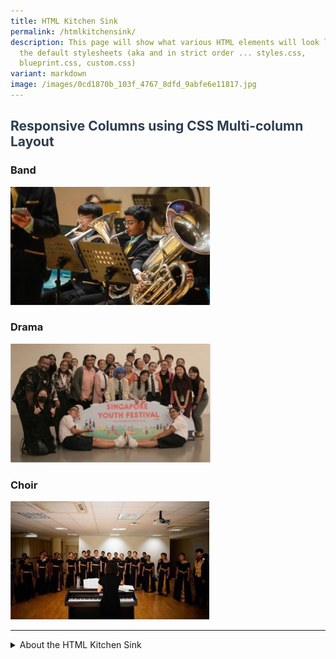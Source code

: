 ```yaml
---
title: HTML Kitchen Sink
permalink: /htmlkitchensink/
description: This page will show what various HTML elements will look like using
  the default stylesheets (aka and in strict order ... styles.css,
  blueprint.css, custom.css)
variant: markdown
image: /images/0cd1870b_103f_4767_8dfd_9abfe6e11817.jpg
---
```

<h2>Responsive Columns using CSS Multi-column Layout</h2>
   <div class="container">
        <div class="card">
            <h3>Band</h3>
             <img src="/images/Our%20Curriculum/Non%20Academic%20Programmes/CoCurricular%20Activities/Performing%20Arts/Band.jpg">
        </div>
        <div class="card">
            <h3>Drama</h3>
           <img src="/images/Our%20Curriculum/Non%20Academic%20Programmes/CoCurricular%20Activities/Performing%20Arts/EngDrama.jpg">
        </div>
        <div class="card">
            <h3>Choir</h3>
             <img src="/images/Our%20Curriculum/Non%20Academic%20Programmes/CoCurricular%20Activities/Performing%20Arts/Choir.jpg">
        </div>
    </div>
		
<style>
        
        
        h2 {
            margin-bottom: 15px;
            color: #2c3e50;
        }
        
        p {
            line-height: 1.6;
        }
  </style>


<hr>

<details>
	<summary>About the HTML Kitchen Sink</summary>
	<header role="banner">
  <h1>HTML5 Kitchen Sink</h1>
  <small>Jump to: <a href="#headings">Headings</a> |
    <a href="#sections">Sections</a> |
    <a href="#phrasing">Phrasing</a> |
    <a href="#palpable">Palpable Content</a> |
    <a href="#embeds">Embeds</a> | <a href="#forms">Forms</a> |
    <a href="#tables">Tables</a>
  </small>
  <br><br>
  <p>This section serves as the <code>header</code>.</p>
</header>
<hr>
<main>
  <section id="headings">
    <h3><a href="#headings">#</a> Headings</h3>
    <p>
      Elements <code>h1</code>, <code>h2</code>, <code>h3</code>,
      <code>h4</code>, <code>h5</code>, <code>h6</code> make up
      the <em>heading content</em> category.
    </p>
    <hgroup>
      <h1>h1 I am most important.</h1>
      <h2>h2 Back in my quaint <a href="#">garden</a></h2>
      <h3>
        h3 Jaunty <a href="#">zinnias</a> vie with flaunting
        phlox.
      </h3>
      <h4>
        h4 Five or six big jet planes zoomed quickly by the new
        tower.
      </h4>
      <h5>
        h5 Expect skilled signwriters to use many jazzy, quaint
        old alphabets effectively.
      </h5>
      <h6>h6 Pack my box with five dozen liquor jugs.</h6>
    </hgroup>
    <footer>
      <p>
        See the
        <a href="https://www.w3.org/TR/html5/dom.html#heading-content" target="_blank">Heading Content spec.</a>
      </p>
      <p>
        Note: these two paragraphs are contained in a
        <code>footer</code> element.
      </p>
    </footer>
  </section>
  <hr>
  <section id="sections">
    <header>
      <h3><a href="#sections">#</a> Sections</h3>
      <p>
        Elements <code>article</code>, <code>aside</code>,
        <code>nav</code>, <code>section</code> make up the
        <em>sectioning content</em> category.
      </p>
      <nav>
        <p>
          These links are contained in a
          <code>nav</code> element.
        </p>
        <ul>
          <li><a href="#">Home</a></li>
          <li><a href="#">About</a></li>
          <li><a href="#">Contact</a></li>
        </ul>
      </nav>
    </header>
    <article>
      <p>
        This paragraph is nested inside an
        <code>article</code> element. It contains many
        different, sometimes useful,
        <a href="http://www.w3schools.com/tags/">HTML5 elements</a>. Of course there are classics like <em>emphasis</em>,
        <strong>strong</strong>, and <small>small</small> but
        there are many others as well. Hover the following text
        for abbreviation element:
        <abbr title="abbreviation">abbr</abbr>. You can define
        <del>deleted text</del> which often gets replaced with
        <ins>inserted</ins> text.
      </p>
      <p>
        You can also use <kbd>keyboard text</kbd>, which
        sometimes is styled similarly to the
        <code>&lt;code&gt;</code> or <samp>samp</samp> elements.
        Even more specifically, there is an element just for
        <var>variables</var>. Not to be mistaken with block
        quotes below, the quote element lets you denote
        something as <q>quoted text</q>. Lastly don't forget the
        sub (H<sub>2</sub>O) and sup (E = MC<sup>2</sup>)
        elements.
      </p>
      <section>
        <p>
          This paragraph is contained in a
          <code>section</code> element of its parent
          <code>article</code> element.
        </p>
        <p>
          ↓ The following paragraph has the
          <code>hidden</code> attribute and should not be
          displayed. ↓
        </p>
        <p hidden="">→ You should not see this paragraph. ←</p>
        <p>
          ↑ The previous paragraph should not be displayed. ↑
        </p>
      </section>
    </article>
    <aside>
      <p>This is contained in an <code>aside</code> element.</p>
    </aside>
    <footer>
      <p>
        See the
        <a href="https://www.w3.org/TR/html5/dom.html#sectioning-content" target="_blank">Sectioning Content spec.</a>
      </p>
    </footer>
  </section>
  <hr>
  <section id="phrasing">
    <header>
      <h3><a href="#phrasing">#</a> Phrasing</h3>
      <p>
        Elements <code>abbr</code>, <code>b</code>,
        <code>bdi</code>, <code>bdo</code>, <code>br</code>,
        <code>cite</code>, <code>code</code>, <code>data</code>,
        <code>del</code>, <code>dfn</code>, <code>em</code>,
        <code>i</code>, <code>ins</code>, <code>kbd</code>,
        <code>mark</code>, <code>meter</code>,
        <code>progress</code>, <code>q</code>, <code>s</code>,
        <code>samp</code>, <code>small</code>,
        <code>span</code>, <code>strong</code>,
        <code>sub</code>, <code>sup</code>, <code>time</code>,
        <code>u</code>, <code>var</code>, <code>wbr</code>, and
        others make up the <em>phrasing content</em> category.
      </p>
    </header>
    <p>
      <code>abbr</code>: Some vehicles meet the
      <abbr title="Super Ultra Low Emission Vehicle">SULEV</abbr>
      standard.<br>
      <code>br</code> was used to make this sentence start on a
      new line.
    </p>
    <p>
      <code>bdi</code>: Some languages read right to left,
      <bdi lang="ar">مرحبا</bdi>. <code>bdo</code>:
      <bdo dir="rtl">The normal direction has been overridden.</bdo>
    </p>
    <p>
      <code>em</code> is used for <em>emphasis</em> and usually
      renders as italics, contrast that with <code>i</code> which
      is used for alternate voice or to offset from the normal
      (such as a phrase from a different language or taxonomic
      designation): <i>E. coli</i> can be bad.
      <code>strong</code> is used for
      <strong>importance or urgency</strong> and usually renders
      as bold, contrast that with <code>b</code> which is used to
      <b>draw attention</b> without the semantic meaning of
      importance.
    </p>
    <p>
      <code>cite</code>: In the words of
      <cite>Charles Bukowski</cite> —
      <q>An intellectual says a simple thing in a hard way. An
        artist says a hard thing in a simple way.</q>
    </p>
    <p>
      <code>data</code> can be used to specify
      <data value="2018-09-24T05:00-07:00">5 A.M.</data> that is
      machine-readable, but <code>time</code> is a better choice
      for specifying
      <time datetime="2018-09-24T05:00-07:00">5 A.M.</time> in a
      machine-readable format.
    </p>
    <p>
      <code>del</code> can be
      <del datetime="2017-10-11T01:25-07:00">varily</del> used to
      mark deletions. <code>ins</code> marks
      <ins datetime="2007-12-19 00:00Z">insertions</ins>.
      <code>s</code>: similar to <code>del</code>, but used to
      mark content that is no longer relevant.
      <s>Windows XP version available.</s> <code>u</code>: a
      holdover with no real meaning that should be <u>removed</u>.
      <code>mark</code>: the HTML equivalent of the
      <mark>yellow highlighter</mark>. <code>span</code>: a
      <span>generic element</span> with no meaning by itself.
    </p>
    <p>
      <code>dfn</code>: Foreign phrases add a certain
      <dfn title="French: indefinable quality" lang="fr">je ne sais quoi</dfn>
      to one's prose.
    </p>
    <p>
      <code>q</code>: The W3C page <cite>About W3C</cite> says the
      W3C’s mission is
      <q cite="https://www.w3.org/Consortium/">To lead the World Wide Web to its full potential by
        developing protocols and guidelines that ensure
        long-term growth for the Web</q>.
    </p>
    <p><code>kbd</code> and <code>samp</code>: I did this:</p>
    <pre><samp>c:\&gt;<kbd>format c: /yes</kbd></samp></pre>
    <p>
      Is that bad? Press <kbd><kbd>Ctrl</kbd></kbd>+<kbd><kbd>F5</kbd></kbd> for a hard reload.
    </p>
    <p>
      <code>var</code>: To log in, type
      <kbd>ssh <var>user</var>@example.com</kbd>, where
      <var>user</var> is your user ID.
    </p>
    <p>
      <code>meter</code> and <code>progress</code>: Storage space
      usage:
      <meter max="8" value="6">
        6 blocks used (out of 8 total)
      </meter>
      Progress:
      <progress max="100" value="37">37%</progress>
    </p>
    <p>
      <code>sub</code> is used for subscripts: H<sub>2</sub>O.
      <code>sup</code> is used for superscripts: E =
      MC<sup>2</sup>. <code>small</code> is used for side
      comments:
      <q>I wrote this whole document.
        <small>[Editor's note: no he did not]</small></q>
      <code>wbr</code>: used to specify where a word may break and
      it is super<wbr>cali<wbr>fragil<wbr>istic<wbr>expiali<wbr>do<wbr>cious.
    </p>
    <footer>
      <p>
        See the
        <a href="https://www.w3.org/TR/html5/dom.html#phrasing-content" target="_blank">Phrasing Content spec.</a>
      </p>
    </footer>
  </section>
  <hr>
  <section id="palpable">
    <header>
      <h3><a href="#palpable">#</a> Palpable Content</h3>
      <p>
        Elements <code>a</code>, <code>address</code>,
        <code>blockquote</code>, <code>button</code>,
        <code>details</code>, <code>dl</code>,
        <code>fieldset</code>, <code>figure</code>,
        <code>form</code>, <code>input</code>,
        <code>label</code>, <code>map</code>, <code>ol</code>,
        <code>output</code>, <code>pre</code>,
        <code>select</code>, <code>table</code>,
        <code>textarea</code>, <code>ul</code>, and others make
        up the <em>palpable content</em> category.
      </p>
    </header>
    <p><code>a</code>: <a href="http://example.com">Example</a>.</p>
    <p><code>address</code>:</p>
    <address>
      1 Infinite Loop<br>
      Cupertino, CA 95014<br>
      United States
    </address>
    <p><code>blockquote</code>:</p>
    <blockquote>
      <p>
        I quickly explained that many big jobs involve few
        hazards
      </p>
    </blockquote>
    <blockquote>
      <p>
        This is a mult-line blockquote with a cite reference.
        People think focus means saying yes to the thing you’ve
        got to focus on. But that’s not what it means at all. It
        means saying no to the hundred other good ideas that
        there are. You have to pick carefully. I’m actually as
        proud of the things we haven’tdone as the things I have
        done. Innovation is saying no to 1,000 things.
      </p>
      <footer>
        Steve Jobs,
        <cite>Apple Worldwide Developers’ Conference, 1997</cite>
      </footer>
    </blockquote>
    <p><code>details</code> and <code>summary</code>:</p>
    <details>
      <summary>
        Copying...
        <progress value="97543282" max="375505392"></progress>
        25%
      </summary>
      <dl>
        <dt>Transfer rate:</dt>
        <dd>452KB/s</dd>
        <dt>Duration:</dt>
        <dd>01:16:27</dd>
        <dt>Color profile:</dt>
        <dd>SD (6-1-6)</dd>
        <dt>Dimensions:</dt>
        <dd>320×240</dd>
      </dl>
    </details>
    <p><code>dl</code>:</p>
    <dl>
      <dt>Definition List Title</dt>
      <dd>Definition list division.</dd>
      <dt>Kitchen Sink</dt>
      <dd>
        Used in expressions to describe work in which all
        conceivable (and some inconceivable) sources have been
        mined. In this case, a bunch of markup.
      </dd>
      <dt>aside</dt>
      <dd>Defines content aside from the page content</dd>
      <dt>blockquote</dt>
      <dd>
        Defines a section that is quoted from another source
      </dd>
    </dl>
    <p><code>figure</code>:</p>
    <figure>
      <img src="https://www.yiochukangsec.moe.edu.sg/images/Our%20Curriculum/Non%20Academic%20Programmes/CoCurricular%20Activities/Uniformed%20Groups/Red%20Cross%20Youth/R1.jpg">
      <figcaption>
        Figure 1: A picture the Red Cross Youth
        <a href="https://www.yiochukangsec.moe.edu.sg/cca/Uniformed-Groups/Red-Cross-Youth/"></a>
      </figcaption>
    </figure>
    <br><br>
    <h4><a href="#forms">#</a> Forms</h4>
    <hr>
    <form>
			<p>Seems like they really don't want the form fields to be displayed prominently ...</p>
      <p>
        <label for="example-input-email">Email address</label>
        <input id="example-input-email" type="email">
      </p>
      <p>
        <label for="example-input-number">Number</label>
        <input id="example-input-number" type="number">
      </p>
      <p>
        <label for="example-input-password">Password</label>
        <input id="example-input-password" type="password">
      </p>
      <p>
        <label for="example-input-search">Search</label>
        <input id="example-input-search" type="search">
      </p>
      <p>
        <label for="example-input-tel">Telephone number</label>
        <input id="example-input-tel" type="tel">
      </p>
      <p>
        <label for="example-input-text">Text</label>
        <input id="example-input-text" type="text">
      </p>
      <p>
        <label for="example-input-readonly">Read-only</label>
        <input value="Can't touch this!" readonly="" type="text">
      </p>
      <p>
        <label for="example-input-disabled">Disabled</label>
        <input value="Not available" disabled="" type="text">
      </p>
      <p>
        <label for="example-input-url">URL</label>
        <input id="example-input-url" type="url">
      </p>
      <p>
        <label for="example-input-color">Color</label>
        <input id="example-input-color" type="color">
      </p>
      <p>
        <label for="example-input-date">Date</label>
        <input id="example-input-date" type="date">
      </p>
      <p>
        <label for="example-input-date-time">Date / Time</label>
        <input id="example-input-date-time" type="datetime">
      </p>
      <p>
        <label for="example-input-date-time-local">Date / Time local</label>
        <input id="example-input-date-time-local" type="datetime-local">
      </p>
      <p>
        <label for="example-input-month">Month</label>
        <input id="example-input-month" type="month">
      </p>
      <p>
        <label for="example-input-week">Week</label>
        <input id="example-input-week" type="week">
      </p>
      <p>
        <label for="example-input-time">Time</label>
        <input id="example-input-time" type="time">
      </p>
      <p>
        <label for="example-input-file">File input</label>
        <input id="example-input-file" type="file">
      </p>
      <p>
        <label for="example-input-range">Range input</label>
        <input value="3" max="4" min="1" id="example-input-range" type="range">
      </p>
      <p>
        <label for="example-select1">Select</label>
        <select id="example-select1">
          <option>1</option>
          <option>2</option>
          <option>3</option>
          <option>4</option>
          <option>5</option>
        </select>
      </p>
      <p>
        <label for="example-select1a">Select with size</label>
        <select size="2" id="example-select1a">
          <option>1</option>
          <option>2</option>
          <option>3</option>
          <option>4</option>
          <option>5</option>
        </select>
      </p>
      <p>
        <label for="example-select2">Multiple select</label>
        <select id="example-select2" multiple="">
          <option>1</option>
          <option>2</option>
          <option>3</option>
          <option>4</option>
          <option>5</option>
        </select>
      </p>
      <p>
        <label for="example-optgroup">Select with optgroup: Favorite Car</label>
        <select id="example-optgroup">
          <optgroup label="Swedish Cars">
            <option>Volvo</option>
            <option>Saab</option>
          </optgroup>
          <optgroup label="German Cars">
            <option>Mercedes</option>
            <option>Audi</option>
          </optgroup>
        </select>
      </p>
      <p>
        <label for="example-optgroup2">Select with optgroup and size: Favorite Dish</label>
        <select size="2" id="example-optgroup2">
          <optgroup label="Vegetarian">
            <option>Green Salad</option>
            <option>French Fries</option>
          </optgroup>
          <optgroup label="Carnivorous">
            <option>Big Mac</option>
            <option>Roast Beef</option>
          </optgroup>
        </select>
      </p>
      <p>
        <label for="example-optgroup3">Multiple select with optgroup: Public
          transport</label>
        <select multiple="" id="example-optgroup3">
          <optgroup label="Ground">
            <option>Train</option>
            <option>Bus</option>
          </optgroup>
          <optgroup label="Water">
            <option>Ship</option>
            <option>Submarine</option>
          </optgroup>
          <optgroup label="Air">
            <option>Plane</option>
            <option>Balloon</option>
          </optgroup>
        </select>
      </p>
      <p>
        <label for="example-textarea">Textarea</label>
        <textarea rows="3" id="example-textarea"></textarea>
      </p>
      <fieldset>
        <legend>I am legend</legend>
        <div>
          <input checked="" value="option1" id="option-radio1" name="option-radio" type="radio">
          <label for="option-radio1">Option one is this and that—be sure to
            include why it's great</label>
        </div>
        <div>
          <input value="option2" id="option-radio2" name="option-radio" type="radio">
          <label>Option two can be something else and selecting
            it will deselect option one</label>
        </div>
        <div>
          <input disabled="" value="option3" id="option-radio3" name="option-radio" type="radio">
          <label>Option three is disabled</label>
        </div>
      </fieldset>
      <fieldset>
        <legend>I am also legend</legend>
        <input id="checkbox1" type="checkbox">
        <label for="checkbox1">Check me out</label>
        <input id="checkbox2" type="checkbox">
        <label for="checkbox2">and/or check me out</label>
      </fieldset>
      <p>
        <button name="button" type="button">Button</button>
        <input value="Input Button" name="input" type="button">
        <input value="Input Submit" type="submit">
        <button name="submit2" type="submit">Submit</button>
        <input value="Input Reset" type="reset">
        <button name="reset2" type="reset">Reset</button>
        <button disabled="">Cancel</button>
      </p>
    </form>
    <p><code>ul</code> and <code>ol</code>:</p>
    <ul>
      <li>
        Unordered List item one
        <ul>
          <li>
            Nested list item
            <ul>
              <li>Level 3, item one</li>
              <li>Level 3, item two</li>
              <li>Level 3, item three</li>
              <li>Level 3, item four</li>
            </ul>
          </li>
          <li>List item two</li>
          <li>List item three</li>
          <li>List item four</li>
        </ul>
      </li>
      <li>List item two</li>
      <li>List item three</li>
      <li>List item four</li>
    </ul>
    <ol>
      <li>
        List item one
        <ol>
          <li>
            List item one
            <ol>
              <li>List item one</li>
              <li>List item two</li>
              <li>List item three</li>
              <li>List item four</li>
            </ol>
          </li>
          <li>List item two</li>
          <li>List item three</li>
          <li>List item four</li>
        </ol>
      </li>
      <li>List item two</li>
      <li>List item three</li>
      <li>List item four</li>
    </ol>
    <p><code>output</code>:</p>
    <form>
      <input step="any" type="number" name="a"> +
      <input step="any" type="number" name="b"> =
      <output for="a b" name="o"></output>
    </form>
    <p><code>pre</code>:</p>
    <pre>pre {
  display: block;
  padding: 7px;
  background-color: #F5F5F5;
  border: 1px solid #E1E1E8;
  border-radius: 3px;
  white-space: pre-wrap;
  word-break: break-all;
  font-family: Menlo, Monaco;
  line-height: 160%;
}</pre>
    <pre><samp>You are in an open field west of a big white house with a boarded
front door.
There is a small mailbox here.

</samp> <kbd>open mailbox</kbd>

<samp>Opening the mailbox reveals:
A leaflet.

</samp></pre>
    <br><br>
    <h4 id="tables"><a href="#tables">#</a> Tables</h4>
    <hr>
    <table>
      <caption>
        Tables can have captions now.
      </caption>
      <tbody>
        <tr>
          <th>Person</th>
          <th>Number</th>
          <th>Third Column</th>
        </tr>
        <tr>
          <td>Someone Lastname</td>
          <td>900</td>
          <td>
            Nullam quis risus eget urna mollis ornare vel eu
            leo.
          </td>
        </tr>
        <tr>
          <td><a href="#">Person Name</a></td>
          <td>1200</td>
          <td>
            Vestibulum id ligula porta felis euismod semper.
            Donec ullamcorper nulla non metus auctor
            fringilla.
          </td>
        </tr>
        <tr>
          <td>Another Person</td>
          <td>1500</td>
          <td>
            Vivamus sagittis lacus vel augue laoreet rutrum
            faucibus dolor auctor. Nullam id dolor id nibh
            ultricies vehicula ut id elit.
          </td>
        </tr>
        <tr>
          <td>Last One</td>
          <td>2800</td>
          <td>
            Morbi leo risus, porta ac consectetur ac,
            vestibulum at eros. Cras mattis consectetur
            purus sit amet fermentum.
          </td>
        </tr>
      </tbody>
    </table>
    <p id="table-summary">
      In the following table, characteristics are given in the
      second column, with the negative side in the left column and
      the positive side in the right column.
    </p>
    <table aria-describedby="table-summary">
      <caption>
        Characteristics with positive and negative sides
      </caption>
      <thead>
        <tr>
          <th id="n">Negative</th>
          <th>Characteristic</th>
          <th id="p">Positive</th>
        </tr>
      </thead>
      <tbody>
        <tr>
          <td headers="n r1">Sad</td>
          <th id="r1">Mood</th>
          <td headers="p r1">Happy</td>
        </tr>
        <tr>
          <td headers="n r2">Failing</td>
          <th id="r2">Grade</th>
          <td headers="p r2">Passing</td>
        </tr>
      </tbody>
    </table>
    <table>
      <caption>
        Complex table with a
        <code>thead</code>, multiple
        <code>tbody</code>
        elements, and a
        <code>tfoot</code>.
      </caption>
      <thead>
        <tr>
          <th></th>
          <th>2008</th>
          <th>2007</th>
          <th>2006</th>
        </tr>
      </thead>
      <tbody>
        <tr>
          <th>Net sales</th>
          <td>$32,479</td>
          <td>$24,006</td>
          <td>$19,315</td>
        </tr>
        <tr>
          <th>Cost of sales</th>
          <td>21,334</td>
          <td>15,852</td>
          <td>13,717</td>
        </tr>
      </tbody>
      <tbody>
        <tr>
          <th>Gross margin</th>
          <td>$11,145</td>
          <td>$8,154</td>
          <td>$5,598</td>
        </tr>
      </tbody>
      <tfoot>
        <tr>
          <th>Gross margin percentage</th>
          <td>34.3%</td>
          <td>34.0%</td>
          <td>29.0%</td>
        </tr>
      </tfoot>
    </table>
    <footer>
      <p>
        See the
        <a href="https://www.w3.org/TR/html5/dom.html#palpable-content" target="_blank">Palpable Content spec.</a>
      </p>
    </footer>
  </section>
  <hr>
  <section>
    <header>
      <h3><a href="#embeds">#</a> Embeds</h3>
      <p>
        Elements <code>audio</code>, <code>canvas</code>,
        <code>embed</code>, <code>iframe</code>,
        <code>img</code>, <code>math</code>,
        <code>object</code>, <code>picture</code>,
        <code>svg</code>, <code>video</code> make up the
        <em>embedded content</em> category.
      </p>
    </header>
    <p>
      <code>audio</code>:
      <audio src="https://upload.wikimedia.org/wikipedia/commons/c/c7/What_hath_God_wrought.ogg" controls=""></audio>
      By Cqdx [<a href="https://creativecommons.org/licenses/by-sa/3.0">CC BY-SA 3.0 </a>],
      <a href="https://commons.wikimedia.org/wiki/File:What_hath_God_wrought.ogg">from Wikimedia Commons</a>.
    </p>
    <p>
      <code>embed</code>:
      
   </p>
    <p>
      <code>iframe</code>:
      <iframe></iframe>
    </p>
    <p>
      <code>img</code>:
      <img alt="Bill Murray" src="https://www.yiochukangsec.moe.edu.sg/images/Our%20Curriculum/Non%20Academic%20Programmes/CoCurricular%20Activities/Uniformed%20Groups/Red%20Cross%20Youth/R1.jpg">
    </p>
    <p><code>math</code>:</p>
    <math xmlns="http://www.w3.org/1998/Math/MathML">
      <mtable>
        <mtr>
          <mtd>
            <mtext>Quadratic Equation</mtext>
          </mtd>
          <mtd>
            <mrow>
              <mi>x</mi>
              <mo>=</mo>
              <mfrac>
                <mrow>
                  <mo>-</mo>
                  <mi>b</mi>
                  <mo>±</mo>
                  <msqrt>
                    <mrow>
                      <msubsup>
                        <mi>b</mi>
                        <mrow></mrow>
                        <mn>2</mn>
                      </msubsup>
                      <mo>-</mo>
                      <mn>4</mn>
                      <mi>a</mi>
                      <mi>c</mi>
                    </mrow>
                  </msqrt>
                </mrow>
                <mrow>
                  <mn>2</mn>
                  <mi>a</mi>
                </mrow>
              </mfrac>
            </mrow>
          </mtd>
        </mtr>
      </mtable>
    </math>
    <p>
      <code>picture</code>:
      <picture>
        <source srcset="https://www.fillmurray.com/240/300 2x,
                                https://www.fillmurray.com/120/150 1x">
        <img alt="Red Cross Youth" src="https://www.yiochukangsec.moe.edu.sg/images/Our%20Curriculum/Non%20Academic%20Programmes/CoCurricular%20Activities/Uniformed%20Groups/Red%20Cross%20Youth/R1.jpg">
      </picture>
    </p>
    <p>
      <code>svg</code>:
      <svg xmlns="http://www.w3.org/2000/svg" viewBox="0 0 24 24" height="24" width="24" role="presentation">
        <path d="M19.199 24C19.199 13.467
            10.533 4.8 0 4.8V0c13.165 0 24 10.835 24 24h-4.801zM3.291
            17.415c1.814 0 3.293 1.479 3.293 3.295 0 1.813-1.485 3.29-3.301
            3.29C1.47 24 0 22.526 0 20.71s1.475-3.294 3.291-3.295zM15.909
            24h-4.665c0-6.169-5.075-11.245-11.244-11.245V8.09c8.727 0 15.909
            7.184 15.909 15.91z"></path>
      </svg>
    </p>
    <p>
      <code>video</code>:
      <video src="https://upload.wikimedia.org/wikipedia/commons/b/b8/Dwarf_hamsters_running_on_disc_2.ogv" controls=""></video>
    </p>
    <footer>
      <p>
        See the
        <a href="https://www.w3.org/TR/html5/dom.html#embedded-content" target="_blank">Embedded Content spec.</a>
      </p>
    </footer>
  </section>
  <hr>
</main>
<footer role="contentinfo">
  <p>
    Find this document on
    <a href="https://github.com/dbox/html5-kitchen-sink">GitHub</a>.
  </p>
</footer>
	
</details>


<style>
            
            /* CSS Multi-column Layout properties */
            column-count: 3;
            column-width: 160px; /* This is the key property */
            column-gap: 20px;
        }
        
        .card {
            break-inside: avoid; /* Prevents content from breaking across columns */
            page-break-inside: avoid; /* For older browsers */
            padding: 20px;
            margin-bottom: 20px;
            background-color: #f5f5f5;
            border-radius: 5px;
            box-shadow: 0 2px 4px rgba(0,0,0,0.1);
        }
	
.yck-component .yck-table {
    border-collapse: collapse;
    max-width: 100%;
    margin-top: 1.6em;
    margin-bottom: var(--yck-space-s-l);
    font-size: var(--yck-step-0);
}

.yck-component .yck-th {
    background-color: #f2f2f2;
    text-align: left;
    border-bottom: 1px solid #ddd;
    text-transform: uppercase;
}

.yck-component .yck-th h4,
.yck-component .yck-th h5,
.yck-component .yck-th h6 {
    margin: 0 0 0.5em;
}

.yck-component .yck-td {
    border-bottom: 1px solid #ddd;
    max-width: 320px;
    word-wrap: break-word;
    line-height: 1.125em;
    padding-top: 0.5em;
    padding-bottom: 0.5em;
  }

.yck-component .yck-table tbody .yck-td p {
    margin-block: 0;
	line-height: 1.35rem;
    padding-bottom: 0.5em;
}
    
 .yck-component .yck-table tbody .yck-td p:last-child {
     padding-bottom: var(--yck-space-s-l);
 }
	
</style>